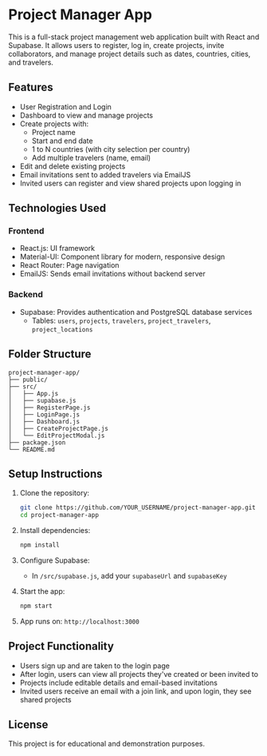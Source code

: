 # Project Manager App

This is a full-stack project management web application built with React and Supabase. It allows users to register, log in, create projects, invite collaborators, and manage project details such as dates, countries, cities, and travelers.

## Features

- User Registration and Login
- Dashboard to view and manage projects
- Create projects with:
  - Project name
  - Start and end date
  - 1 to N countries (with city selection per country)
  - Add multiple travelers (name, email)
- Edit and delete existing projects
- Email invitations sent to added travelers via EmailJS
- Invited users can register and view shared projects upon logging in

## Technologies Used

### Frontend

- React.js: UI framework
- Material-UI: Component library for modern, responsive design
- React Router: Page navigation
- EmailJS: Sends email invitations without backend server

### Backend

- Supabase: Provides authentication and PostgreSQL database services
  - Tables: `users`, `projects`, `travelers`, `project_travelers`, `project_locations`

## Folder Structure

```
project-manager-app/
├── public/
├── src/
│   ├── App.js
│   ├── supabase.js
│   ├── RegisterPage.js
│   ├── LoginPage.js
│   ├── Dashboard.js
│   ├── CreateProjectPage.js
│   └── EditProjectModal.js
├── package.json
└── README.md
```

## Setup Instructions

1. Clone the repository:
   ```bash
   git clone https://github.com/YOUR_USERNAME/project-manager-app.git
   cd project-manager-app
   ```

2. Install dependencies:
   ```bash
   npm install
   ```

3. Configure Supabase:
   - In `/src/supabase.js`, add your `supabaseUrl` and `supabaseKey`

4. Start the app:
   ```bash
   npm start
   ```

5. App runs on: `http://localhost:3000`

## Project Functionality

- Users sign up and are taken to the login page
- After login, users can view all projects they've created or been invited to
- Projects include editable details and email-based invitations
- Invited users receive an email with a join link, and upon login, they see shared projects

## License

This project is for educational and demonstration purposes.
